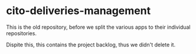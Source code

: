 # cito-deliveries-management

This is the old repository, before we split the various apps to their individual repositories. 

Dispite this, this contains the project backlog, thus we didn't delete it. 
